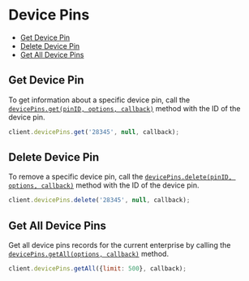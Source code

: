 Device Pins
===========

* [Get Device Pin](#get-device-pin)
* [Delete Device Pin](#delete-device-pin)
* [Get All Device Pins](#get-all-device-pins)

Get Device Pin
--------------

To get information about a specific device pin, call the
[`devicePins.get(pinID, options, callback)`](http://opensource.box.com/box-node-sdk/DevicePins.html#get)
method with the ID of the device pin.

```js
client.devicePins.get('28345', null, callback);
```

Delete Device Pin
-----------------

To remove a specific device pin, call the
[`devicePins.delete(pinID, options, callback)`](http://opensource.box.com/box-node-sdk/DevicePins.html#delete)
method with the ID of the device pin.

```js
client.devicePins.delete('28345', null, callback);
```

Get All Device Pins
-------------------

Get all device pins records for the current enterprise by calling the
[`devicePins.getAll(options, callback)`](http://opensource.box.com/box-node-sdk/DevicePins.html#getAll)
method.

```js
client.devicePins.getAll({limit: 500}, callback);
```

